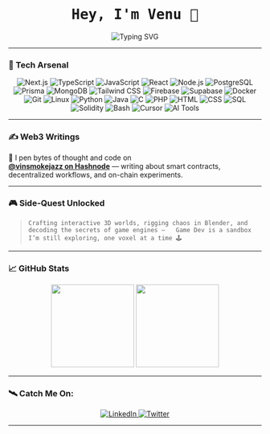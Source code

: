 <h1 align="center" style="font-family: 'Fira Code', monospace;">Hey, I'm Venu 👋</h1>

<p align="center">
  <img src="https://readme-typing-svg.demolab.com?font=Fira+Code&pause=1000&center=true&vCenter=true&color=F8F8F8&background=1A1B27FF&width=435&lines=coding+at+2am...;crafting+3D+worlds;breaking+things+to+learn;rewriting+reality+in+TypeScript" alt="Typing SVG" />
</p>

---

### 🧠 Tech Arsenal

<div align="center">
  
  ![Next.js](https://img.shields.io/badge/-Next.js-000000?style=for-the-badge&logo=nextdotjs)
  ![TypeScript](https://img.shields.io/badge/-TypeScript-3178C6?style=for-the-badge&logo=typescript&logoColor=white)
  ![JavaScript](https://img.shields.io/badge/-JavaScript-F7DF1E?style=for-the-badge&logo=javascript&logoColor=black)
  ![React](https://img.shields.io/badge/-React-61DAFB?style=for-the-badge&logo=react&logoColor=black)
  ![Node.js](https://img.shields.io/badge/-Node.js-339933?style=for-the-badge&logo=node.js&logoColor=white)
  ![PostgreSQL](https://img.shields.io/badge/-PostgreSQL-4169E1?style=for-the-badge&logo=postgresql&logoColor=white)
  ![Prisma](https://img.shields.io/badge/-Prisma-2D3748?style=for-the-badge&logo=prisma&logoColor=white)
  ![MongoDB](https://img.shields.io/badge/-MongoDB-47A248?style=for-the-badge&logo=mongodb&logoColor=white)
  ![Tailwind CSS](https://img.shields.io/badge/-TailwindCSS-38B2AC?style=for-the-badge&logo=tailwind-css&logoColor=white)
  ![Firebase](https://img.shields.io/badge/-Firebase-FFCA28?style=for-the-badge&logo=firebase&logoColor=black)
  ![Supabase](https://img.shields.io/badge/-Supabase-3ECF8E?style=for-the-badge&logo=supabase&logoColor=black)
  ![Docker](https://img.shields.io/badge/-Docker-2496ED?style=for-the-badge&logo=docker&logoColor=white)
  ![Git](https://img.shields.io/badge/-Git-F05032?style=for-the-badge&logo=git&logoColor=white)
  ![Linux](https://img.shields.io/badge/-Linux-FCC624?style=for-the-badge&logo=linux&logoColor=black)
  ![Python](https://img.shields.io/badge/-Python-3776AB?style=for-the-badge&logo=python&logoColor=white)
  ![Java](https://img.shields.io/badge/-Java-007396?style=for-the-badge&logo=java&logoColor=white)
  ![C](https://img.shields.io/badge/-C-00599C?style=for-the-badge&logo=c&logoColor=white)
  ![PHP](https://img.shields.io/badge/-PHP-777BB4?style=for-the-badge&logo=php&logoColor=white)
  ![HTML](https://img.shields.io/badge/-HTML5-E34F26?style=for-the-badge&logo=html5&logoColor=white)
  ![CSS](https://img.shields.io/badge/-CSS3-1572B6?style=for-the-badge&logo=css3&logoColor=white)
  ![SQL](https://img.shields.io/badge/-SQL-4479A1?style=for-the-badge&logo=mysql&logoColor=white)
  ![Solidity](https://img.shields.io/badge/-Solidity-363636?style=for-the-badge&logo=solidity&logoColor=white)
  ![Bash](https://img.shields.io/badge/-Bash-4EAA25?style=for-the-badge&logo=gnubash&logoColor=white)
  ![Cursor](https://img.shields.io/badge/-Cursor_AI-111827?style=for-the-badge&logo=visualstudiocode&logoColor=white)
  ![AI Tools](https://img.shields.io/badge/-AI%20Tools-6A5ACD?style=for-the-badge)

</div>

---

### ✍️ Web3 Writings

📓 I pen bytes of thought and code on  
[**@vinsmokejazz on Hashnode**](https://hashnode.com/@vinsmokejazz) — writing about smart contracts, decentralized workflows, and on-chain experiments.

---

### 🎮 Side-Quest Unlocked

> `Crafting interactive 3D worlds, rigging chaos in Blender, and decoding the secrets of game engines —  
Game Dev is a sandbox I’m still exploring, one voxel at a time 🕹️`  

---

### 📈 GitHub Stats

<div align="center">
  <img src="https://github-readme-stats.vercel.app/api?username=vinsmokeJazz&show_icons=true&theme=tokyonight&hide_title=true" height="165" />
  <img src="https://github-readme-stats.vercel.app/api/top-langs/?username=vinsmokeJazz&layout=compact&theme=tokyonight" height="165" />
</div>

---

### 🛰️ Catch Me On:

<p align="center">
  <a href="[https://www.linkedin.com/in/venu-prasad-551b09340?utm_source=share&utm_campaign=share_via&utm_content=profile&utm]" target="_blank">
    <img alt="LinkedIn" src="https://img.shields.io/badge/-LinkedIn-0077B5?style=for-the-badge&logo=linkedin&logoColor=white" />
  </a>
  <a href="https://x.com/itsvenu15?t=pCTiprkVVjiUi6Q63AXrlw&s=09" target="_blank">
    <img alt="Twitter" src="https://img.shields.io/badge/-Twitter-1DA1F2?style=for-the-badge&logo=twitter&logoColor=white" />
  </a>
</p>

---
